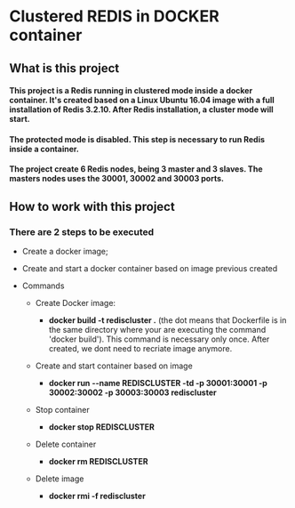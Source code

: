 # Clustered REDIS in DOCKER container

## What is this project

#### This project is a Redis running in clustered mode inside a docker container. It's created based on a Linux Ubuntu 16.04 image with a full installation of Redis 3.2.10. After Redis installation, a cluster mode will start. 
#### The protected mode is disabled. This step is necessary to run Redis inside a container.
#### The project create 6 Redis nodes, being 3 master and 3 slaves. The masters nodes uses the 30001, 30002 and 30003 ports.

## How to work with this project

### There are 2 steps to be executed
* Create a docker image;
* Create and start a docker container based on image previous created

* Commands
	
	* Create Docker image:
		* __docker build -t rediscluster .__ (the dot means that Dockerfile is in the same directory where your are executing the command 'docker build').
		This command is necessary only once. After created, we dont need to recriate image anymore.
	
	* Create and start container based on image
		* __docker run --name REDISCLUSTER -td -p 30001:30001 -p 30002:30002 -p 30003:30003 rediscluster__
	
	* Stop container
		* __docker stop REDISCLUSTER__
	
	* Delete container
		* __docker rm REDISCLUSTER__
	
	* Delete image
		* __docker rmi -f rediscluster__